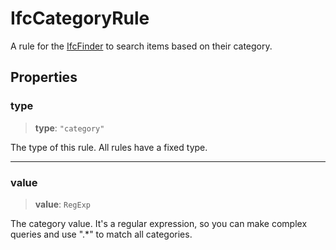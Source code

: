 # IfcCategoryRule

A rule for the [IfcFinder](../classes/IfcFinder.md) to search items based on their category.

## Properties

### type

> **type**: `"category"`

The type of this rule. All rules have a fixed type.

***

### value

> **value**: `RegExp`

The category value. It's a regular expression, so you can make complex queries and use ".*" to match all categories.
